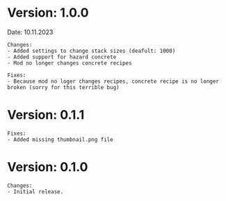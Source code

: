 # Version: 1.0.0
  Date: 10.11.2023
  
    Changes:
    - Added settings to change stack sizes (deafult: 1000)
    - Added support for hazard concrete
    - Mod no longer changes concrete recipes
    
    Fixes: 
    - Because mod no loger changes recipes, concrete recipe is no longer broken (sorry for this terrible bug)


# Version: 0.1.1
    Fixes:
    - Added missing thumbnail.png file


# Version: 0.1.0
    Changes:
    - Initial release.
